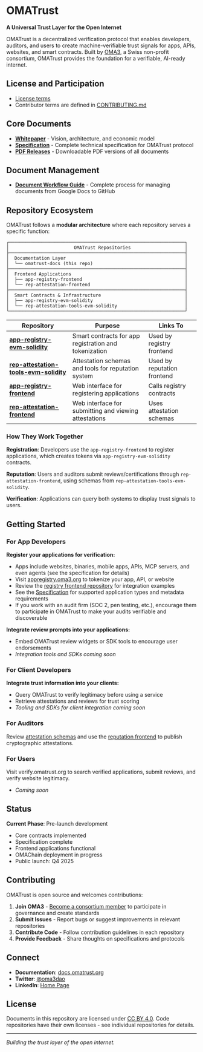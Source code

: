 # OMATrust

**A Universal Trust Layer for the Open Internet**

OMATrust is a decentralized verification protocol that enables developers, auditors, and users to create machine-verifiable trust signals for apps, APIs, websites, and smart contracts. Built by [OMA3](https://oma3.org), a Swiss non-profit consortium, OMATrust provides the foundation for a verifiable, AI-ready internet.

## License and Participation

- [License terms](./LICENSE)
- Contributor terms are defined in [CONTRIBUTING.md](./CONTRIBUTING.md)

## Core Documents

- **[Whitepaper](./whitepaper.md)** - Vision, architecture, and economic model
- **[Specification](./specification.md)** - Complete technical specification for OMATrust protocol
- **[PDF Releases](./releases/)** - Downloadable PDF versions of all documents

## Document Management

- **[Document Workflow Guide](./DOCUMENT_WORKFLOW.md)** - Complete process for managing documents from Google Docs to GitHub

## Repository Ecosystem

OMATrust follows a **modular architecture** where each repository serves a specific function:

```
┌─────────────────────────────────────────────────────────────────┐
│                        OMATrust Repositories                    │
├─────────────────────────────────────────────────────────────────┤
│  Documentation Layer                                            │
│  └── omatrust-docs (this repo)                                  │
├─────────────────────────────────────────────────────────────────┤
│  Frontend Applications                                          │
│  ├── app-registry-frontend                                      │
│  └── rep-attestation-frontend                                   │
├─────────────────────────────────────────────────────────────────┤
│  Smart Contracts & Infrastructure                               │
│  ├── app-registry-evm-solidity                                  │
│  └── rep-attestation-tools-evm-solidity                         │
└─────────────────────────────────────────────────────────────────┘
```

| Repository | Purpose | Links To |
|------------|---------|----------|
| **[app-registry-evm-solidity](https://github.com/oma3dao/app-registry-evm-solidity)** | Smart contracts for app registration and tokenization | Used by registry frontend |
| **[rep-attestation-tools-evm-solidity](https://github.com/oma3dao/rep-attestation-tools-evm-solidity)** | Attestation schemas and tools for reputation system | Used by reputation frontend |
| **[app-registry-frontend](https://github.com/oma3dao/app-registry-frontend)** | Web interface for registering applications | Calls registry contracts |
| **[rep-attestation-frontend](https://github.com/oma3dao/rep-attestation-frontend)** | Web interface for submitting and viewing attestations | Uses attestation schemas |

### How They Work Together

**Registration**: Developers use the `app-registry-frontend` to register applications, which creates tokens via `app-registry-evm-solidity` contracts.

**Reputation**: Users and auditors submit reviews/certifications through `rep-attestation-frontend`, using schemas from `rep-attestation-tools-evm-solidity`.

**Verification**: Applications can query both systems to display trust signals to users.


## Getting Started

### For App Developers
**Register your applications for verification:**
- Apps include websites, binaries, mobile apps, APIs, MCP servers, and even agents (see the specification for details)
- Visit [appregistry.oma3.org](https://appregistry.oma3.org) to tokenize your app, API, or website
- Review the [registry frontend repository](https://github.com/oma3dao/app-registry-frontend) for integration examples
- See the [Specification](./specification.md) for supported application types and metadata requirements
- If you work with an audit firm (SOC 2, pen testing, etc.), encourage them to participate in OMATrust to make your audits verifiable and discoverable

**Integrate review prompts into your applications:**
- Embed OMATrust review widgets or SDK tools to encourage user endorsements
- *Integration tools and SDKs coming soon*

### For Client Developers  
**Integrate trust information into your clients:**
- Query OMATrust to verify legitimacy before using a service
- Retrieve attestations and reviews for trust scoring
- *Tooling and SDKs for client integration coming soon*

### For Auditors
Review [attestation schemas](https://github.com/oma3dao/rep-attestation-tools-evm-solidity/tree/main/schemas-json) and use the [reputation frontend](https://github.com/oma3dao/rep-attestation-frontend) to publish cryptographic attestations.

### For Users  
Visit verify.omatrust.org to search verified applications, submit reviews, and verify website legitimacy.
- *Coming soon*

## Status

**Current Phase**: Pre-launch development
- Core contracts implemented
- Specification complete
- Frontend applications functional
- OMAChain deployment in progress
- Public launch: Q4 2025

## Contributing

OMATrust is open source and welcomes contributions:

1. **Join OMA3** - [Become a consortium member](https://oma3.org/join) to participate in governance and create standards
2. **Submit Issues** - Report bugs or suggest improvements in relevant repositories  
3. **Contribute Code** - Follow contribution guidelines in each repository
4. **Provide Feedback** - Share thoughts on specifications and protocols

## Connect

- **Documentation**: [docs.omatrust.org](https://docs.oma3.org)
- **Twitter**: [@oma3dao](https://twitter.com/oma3dao)
- **LinkedIn**: [Home Page](https://www.linkedin.com/company/oma3/)

## License

Documents in this repository are licensed under [CC BY 4.0](https://creativecommons.org/licenses/by/4.0/).
Code repositories have their own licenses - see individual repositories for details.

---

*Building the trust layer of the open internet.*